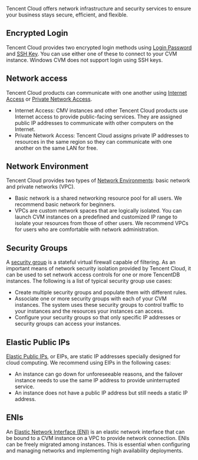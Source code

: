 Tencent Cloud offers network infrastructure and security services to ensure your business stays secure, efficient, and flexible.

## Encrypted Login
Tencent Cloud provides two encrypted login methods using [Login Password](https://intl.cloud.tencent.com/document/product/213/6093) and [SSH Key](https://intl.cloud.tencent.com/document/product/213/6092). You can use either one of these to connect to your CVM instance. Windows CVM does not support login using SSH keys.

## Network access
Tencent Cloud products can communicate with one another using [Internet Access](https://intl.cloud.tencent.com/document/product/213/5224) or [Private Network Access](https://intl.cloud.tencent.com/document/product/213/5225).
 - Internet Access: CMV instances and other Tencent Cloud products use Internet access to provide public-facing services. They are assigned public IP addresses to communicate with other computers on the Internet.
 - Private Network Access: Tencent Cloud assigns private IP addresses to resources in the same region so they can communicate with one another on the same LAN for free. 

## Network Environment
Tencent Cloud provides two types of [Network Environments](https://intl.cloud.tencent.com/document/product/213/5227): basic network and private networks (VPC).
 - Basic network is a shared networking resource pool for all users. We recommend basic network for beginners.
 - VPCs are custom network spaces that are logically isolated. You can launch CVM instances on a predefined and customized IP range to isolate your resources from those of other users. We recommend VPCs for users who are comfortable with network administration.

## Security Groups
A [security group](https://intl.cloud.tencent.com/document/product/213/12452) is a stateful virtual firewall capable of filtering. As an important means of network security isolation provided by Tencent Cloud, it can be used to set network access controls for one or more TencentDB instances.
The following is a list of typical security group use cases:
 - Create multiple security groups and populate them with different rules.
 - Associate one or more security groups with each of your CVM instances. The system uses these security groups to control traffic to your instances and the resources your instances can access.
 - Configure your security groups so that only specific IP addresses or security groups can access your instances.

## Elastic Public IPs
[Elastic Public IPs](https://intl.cloud.tencent.com/document/product/213/5733), or EIPs, are static IP addresses specially designed for cloud computing.
We recommend using EIPs in the following cases:
 - An instance can go down for unforeseeable reasons, and the failover instance needs to use the same IP address to provide uninterrupted service. 
 - An instance does not have a public IP address but still needs a static IP address.

## ENIs
An [Elastic Network Interface (ENI)](https://intl.cloud.tencent.com/document/product/213/6514) is an elastic network interface that can be bound to a CVM instance on a VPC to provide network connection. ENIs can be freely migrated among instances. This is essential when configuring and managing networks and implementing high availability deployments.
